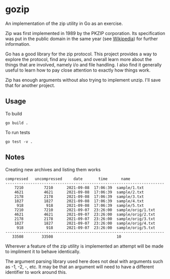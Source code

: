 # gozip
An implementation of the zip utility in Go as an exercise.

Zip was first implemented in 1989 by the PKZIP corporation. Its specification
was put in the public domain in the same year (see
[Wikipedia](https://en.wikipedia.org/wiki/ZIP_(file_format))) for further information.

Go has a good library for the zip protocol. This project provides a way to
explore the protocol, find any issues, and overall learn more about the things
that are involved, namely i/o and file handling. I also find it generally useful
to learn how to pay close attention to exactly how things work.

Zip has enough arguments without also trying to implement unzip. I'll save that
for another project.

## Usage

To build

`go build .`

To run tests

`go test -v .`

## Notes

Creating new archives and listing them works

```
compressed   uncompressed     date       time      name
----------------------------------------------------------------------
    7210         7210      2021-09-08  17:06:39  sample/1.txt
    4621         4621      2021-09-08  17:06:39  sample/2.txt
    2178         2178      2021-09-08  17:06:39  sample/3.txt
    1827         1827      2021-09-08  17:06:39  sample/4.txt
     918          918      2021-09-08  17:06:39  sample/5.txt
    7210         7210      2021-09-07  23:26:00  sample/orig/1.txt
    4621         4621      2021-09-07  23:26:00  sample/orig/2.txt
    2178         2178      2021-09-07  23:26:00  sample/orig/3.txt
    1827         1827      2021-09-07  23:26:00  sample/orig/4.txt
     918          918      2021-09-07  23:26:00  sample/orig/5.txt
----------------------------------------------------------------------
   33508        33508                            10
```

Wherever a feature of the zip utility is implemented an attempt will be made to
impliment it to behave identically.

The argument parsing library used here does not deal with arguments such as -1,
-2, -, etc. It may be that an argument will need to have a different identifier to
work around this.
